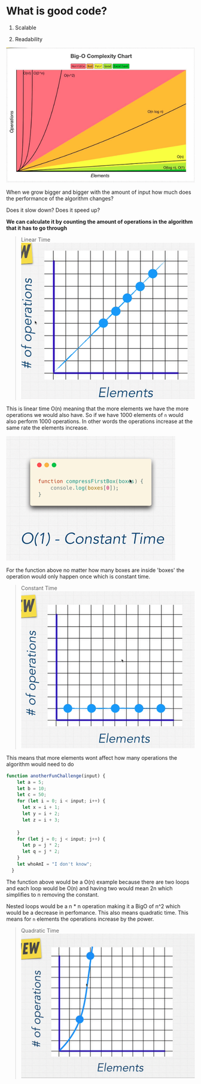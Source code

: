 # What is good code?

1.  Scalable

2.  Readability

![BigONotation](/Snips/Big_O.png)

When we grow bigger and bigger with the amount of input how much does the performance of the algorithm changes?

Does it slow down? Does it speed up?

__We can calculate it by counting the amount of operations in the algorithm that it has to go through__

> Linear Time
![LinearTime](/Snips/LinearTime.png)

This is linear time O(n) meaning that the more elements we have the more operations we would also have. So if we have 1000 elements of `n` would also perform 1000 operations. In other words the operations increase at the same rate the elements increase.


![ConstantTimeFunction](/Snips/ConstantTime.png)

For the function above no matter how many boxes are inside 'boxes' the operation would only happen once which is constant time.

> Constant Time
![ConstantTimeGraph](/Snips/ConstantTimeGraph.png)

This means that more elements wont affect how many operations the algorithm would need to do

```js
function anotherFunChallenge(input) {
    let a = 5;
    let b = 10;
    let c = 50;
    for (let i = 0; i < input; i++) {
      let x = i + 1;
      let y = i + 2;
      let z = i + 3;

    }
    for (let j = 0; j < input; j++) {
      let p = j * 2;
      let q = j * 2;
    }
    let whoAmI = "I don't know";
  }

```

The function above would be a O(n) example because there are two loops and each loop would be O(n) and having two would mean 2n which simplifies to n removing the constant.

Nested loops would be a n * n operation making it a BigO of n^2 which would be a decrease in perfomance. This also means quadratic time. This means for `n` elements the operations increase by the power.

> Quadratic Time
![QuadraticTime](/Snips/QuadraticTime.png)


